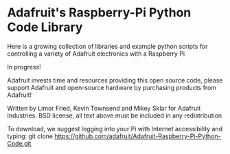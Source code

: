 Adafruit's Raspberry-Pi Python Code Library
============
  Here is a growing collection of libraries and example python scripts
  for controlling a variety of Adafruit electronics with a Raspberry Pi
  
  In progress!

  Adafruit invests time and resources providing this open source code,
  please support Adafruit and open-source hardware by purchasing
  products from Adafruit!

  Written by Limor Fried, Kevin Townsend and Mikey Sklar for Adafruit Industries.
  BSD license, all text above must be included in any redistribution
  
  To download, we suggest logging into your Pi with Internet accessibility and typing:
  git clone https://github.com/adafruit/Adafruit-Raspberry-Pi-Python-Code.git
